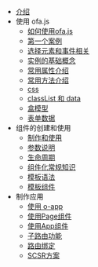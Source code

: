 - [介绍](./introduce.md)
- 使用 ofa.js
  - [如何使用ofa.js](./get-started/index.md)
  - [第一个案例](./get-started/hello-world.md)
  - [选择元素和事件相关](./get-started/elements-and-events.md)
  - [实例的基础概念](./get-started/basic-concept.md)
  - [常用属性介绍](./get-started/common-properties.md)
  - [常用方法介绍](./get-started/common-function.md)
  - [css](./get-started/css.md)
  - [classList 和 data](./get-started/classlist-and-data.md)
  - [盒模型](./get-started/box-model.md)
  - [表单数据](./get-started/formdata.md)
- 组件的创建和使用
  - [制作和使用](./create-component/index.md)
  - [参数说明](./create-component/parameter-description.md)
  - [生命周期](./create-component/life-cycle.md)
  - [组件化常规知识](./create-component/web-components.md)
  - [模板语法](./create-component/template-syntax.md)
  - [模板组件](./create-component/template-component.md)
- 制作应用
  - [使用 o-app](./create-app/index.md)
  - [使用Page组件](./create-app/page.md)
  - [使用App组件](./create-app/app.md)
  - [子路由功能](./create-app/subrouting.md)
  - [路由绑定](./create-app/o-router.md)
  - [SCSR方案](./create-app/scsr.md)